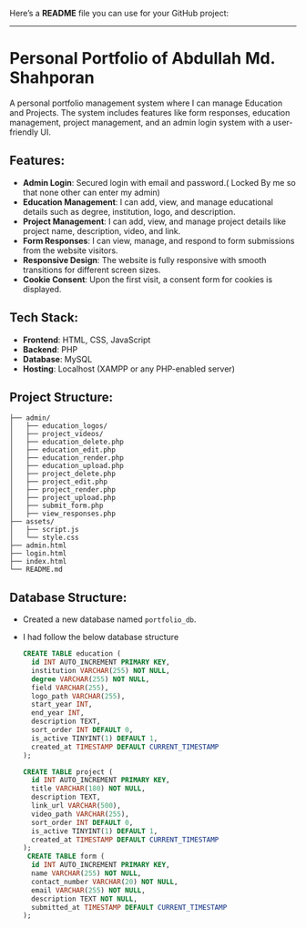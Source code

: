 Here’s a **README** file you can use for your GitHub project:

---

# Personal Portfolio of Abdullah Md. Shahporan

A personal portfolio management system where I can manage Education and Projects. The system includes features like form responses, education management, project management, and an admin login system with a user-friendly UI.

## Features:

* **Admin Login**: Secured login with email and password.( Locked By me so that none other can enter my admin)
* **Education Management**: I can add, view, and manage educational details such as degree, institution, logo, and description.
* **Project Management**: I can add, view, and manage project details like project name, description, video, and link.
* **Form Responses**: I can view, manage, and respond to form submissions from the website visitors.
* **Responsive Design**: The website is fully responsive with smooth transitions for different screen sizes.
* **Cookie Consent**: Upon the first visit, a consent form for cookies is displayed.

## Tech Stack:

* **Frontend**: HTML, CSS, JavaScript
* **Backend**: PHP
* **Database**: MySQL
* **Hosting**: Localhost (XAMPP or any PHP-enabled server)

## Project Structure:

```plaintext
├── admin/
│   ├── education_logos/
│   ├── project_videos/
│   ├── education_delete.php
│   ├── education_edit.php
│   ├── education_render.php
│   ├── education_upload.php
│   ├── project_delete.php
│   ├── project_edit.php
│   ├── project_render.php
│   ├── project_upload.php
│   ├── submit_form.php
│   ├── view_responses.php
├── assets/
│   ├── script.js
│   └── style.css
├── admin.html
├── login.html
├── index.html
└── README.md
```

## Database Structure:

   * Created a new database named `portfolio_db`.
   * I had follow the below database structure

     ```sql
     CREATE TABLE education (
       id INT AUTO_INCREMENT PRIMARY KEY,
       institution VARCHAR(255) NOT NULL,
       degree VARCHAR(255) NOT NULL,
       field VARCHAR(255),
       logo_path VARCHAR(255),
       start_year INT,
       end_year INT,
       description TEXT,
       sort_order INT DEFAULT 0,
       is_active TINYINT(1) DEFAULT 1,
       created_at TIMESTAMP DEFAULT CURRENT_TIMESTAMP
     );

     CREATE TABLE project (
       id INT AUTO_INCREMENT PRIMARY KEY,
       title VARCHAR(180) NOT NULL,
       description TEXT,
       link_url VARCHAR(500),
       video_path VARCHAR(255),
       sort_order INT DEFAULT 0,
       is_active TINYINT(1) DEFAULT 1,
       created_at TIMESTAMP DEFAULT CURRENT_TIMESTAMP
     );
      CREATE TABLE form (
       id INT AUTO_INCREMENT PRIMARY KEY,
       name VARCHAR(255) NOT NULL,
       contact_number VARCHAR(20) NOT NULL,
       email VARCHAR(255) NOT NULL,
       description TEXT NOT NULL,
       submitted_at TIMESTAMP DEFAULT CURRENT_TIMESTAMP
     );
     ```


